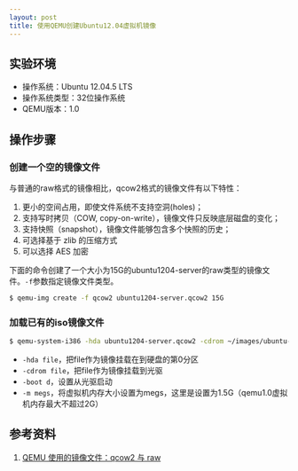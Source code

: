 ```yaml
---
layout: post
title: 使用QEMU创建Ubuntu12.04虚拟机镜像
---
```


## 实验环境

* 操作系统：Ubuntu 12.04.5 LTS
* 操作系统类型：32位操作系统
* QEMU版本：1.0

## 操作步骤

### 创建一个空的镜像文件

与普通的raw格式的镜像相比，qcow2格式的镜像文件有以下特性：
1. 更小的空间占用，即使文件系统不支持空洞(holes)；
2. 支持写时拷贝（COW, copy-on-write），镜像文件只反映底层磁盘的变化；
3. 支持快照（snapshot），镜像文件能够包含多个快照的历史；
4. 可选择基于 zlib 的压缩方式
5. 可以选择 AES 加密

下面的命令创建了一个大小为15G的ubuntu1204-server的raw类型的镜像文件。`-f`参数指定镜像文件类型。

```bash
$ qemu-img create -f qcow2 ubuntu1204-server.qcow2 15G
```

### 加载已有的iso镜像文件

```bash
$ qemu-system-i386 -hda ubuntu1204-server.qcow2 -cdrom ~/images/ubuntu-12.04.5-server-i386.iso -boot d -m 1536
```

* `-hda file`，把file作为镜像挂载在到硬盘的第0分区
* `-cdrom file`，把file作为镜像挂载到光驱
* `-boot d`，设置从光驱启动
* `-m megs`，将虚拟机内存大小设置为megs，这里是设置为1.5G（qemu1.0虚拟机内存最大不超过2G）


## 参考资料

1. [QEMU 使用的镜像文件：qcow2 与 raw](http://www.ibm.com/developerworks/cn/linux/1409_qiaoly_qemuimgages/index.html)
